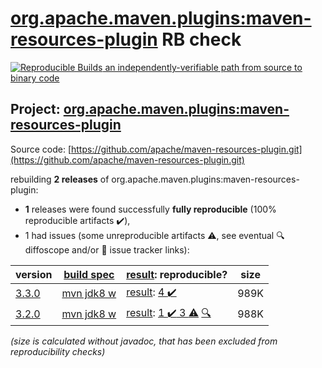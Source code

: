 [org.apache.maven.plugins:maven-resources-plugin](https://central.sonatype.com/artifact/org.apache.maven.plugins/maven-resources-plugin/3.3.0/versions) RB check
=======

[![Reproducible Builds](https://reproducible-builds.org/images/logos/rb.svg) an independently-verifiable path from source to binary code](https://reproducible-builds.org/)

## Project: [org.apache.maven.plugins:maven-resources-plugin](https://central.sonatype.com/artifact/org.apache.maven.plugins/maven-resources-plugin/3.3.0/versions)

Source code: [https://github.com/apache/maven-resources-plugin.git](https://github.com/apache/maven-resources-plugin.git)

rebuilding **2 releases** of org.apache.maven.plugins:maven-resources-plugin:
- **1** releases were found successfully **fully reproducible** (100% reproducible artifacts :heavy_check_mark:),
- 1 had issues (some unreproducible artifacts :warning:, see eventual :mag: diffoscope and/or :memo: issue tracker links):

| version | [build spec](/BUILDSPEC.md) | [result](https://reproducible-builds.org/docs/jvm/): reproducible? | size |
| -- | --------- | ------ | -- |
| [3.3.0](https://central.sonatype.com/artifact/org.apache.maven.plugins/maven-resources-plugin/3.3.0/pom) | [mvn jdk8 w](maven-resources-plugin-3.3.0.buildspec) | [result](maven-resources-plugin-3.3.0.buildinfo): [4 :heavy_check_mark: ](maven-resources-plugin-3.3.0.buildcompare) | 989K |
| [3.2.0](https://central.sonatype.com/artifact/org.apache.maven.plugins/maven-resources-plugin/3.2.0/pom) | [mvn jdk8 w](maven-resources-plugin-3.2.0.buildspec) | [result](maven-resources-plugin-3.2.0.buildinfo): [1 :heavy_check_mark:  3 :warning:](maven-resources-plugin-3.2.0.buildcompare) [:mag:](maven-resources-plugin-3.2.0.diffoscope) | 988K |

<i>(size is calculated without javadoc, that has been excluded from reproducibility checks)</i>
